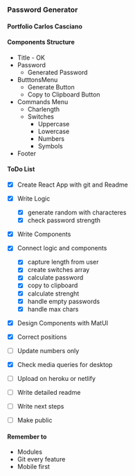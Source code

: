 ### Password Generator
#### Portfolio Carlos Casciano

#### Components Structure
- Title - OK
- Password 
    - Generated Password
- ButttonsMenu
    - Generate Button
    - Copy to Clipboard Button
- Commands Menu
    - Charlength
    - Switches
        - Uppercase
        - Lowercase
        - Numbers
        - Symbols
- Footer

#### ToDo List
- [X] Create React App with git and Readme
- [X] Write Logic
    - [X] generate random with characteres
    - [X] check password strength
- [X] Write Components
- [X] Connect logic and components
    - [X] capture length from user
    - [X] create switches array
    - [X] calculate password
    - [X] copy to clipboard
    - [X] calculate strenght
    - [X] handle empty passwords
    - [X] handle max chars
- [X] Design Components with MatUI
- [X] Correct positions
- [ ] Update numbers only
- [X] Check media queries for desktop
- [ ] Upload on heroku or netlify
- [ ] Write detailed readme
- [ ] Write next steps
- [ ] Make public


#### Remember to
- Modules
- Git every feature
- Mobile first

